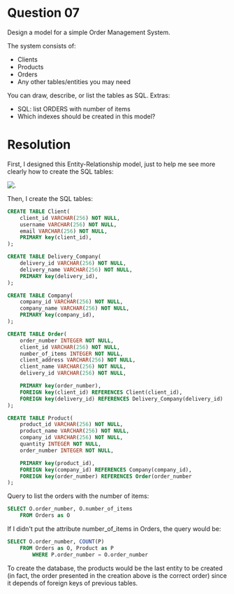 # Question 07

Design a model for a simple Order Management System.

The system consists of:

* Clients
* Products
* Orders
* Any other tables/entities you may need

You can draw, describe, or list the tables as SQL.
Extras:
* SQL: list ORDERS with number of items
* Which indexes should be created in this model?

# Resolution

First, I designed this Entity-Relationship model, just to help me see more clearly how to create the SQL tables:

![.]('Questions/assets/ER_model.png)

Then, I create the SQL tables:

~~~SQL
CREATE TABLE Client(
    client_id VARCHAR(256) NOT NULL,
    username VARCHAR(256) NOT NULL,
    email VARCHAR(256) NOT NULL,
    PRIMARY key(client_id),
);

CREATE TABLE Delivery_Company(
    delivery_id VARCHAR(256) NOT NULL,
    delivery_name VARCHAR(256) NOT NULL,
    PRIMARY key(delivery_id),
);

CREATE TABLE Company(
    company_id VARCHAR(256) NOT NULL,
    company_name VARCHAR(256) NOT NULL,
    PRIMARY key(company_id),
);

CREATE TABLE Order(
    order_number INTEGER NOT NULL,
    client_id VARCHAR(256) NOT NULL,
    number_of_items INTEGER NOT NULL,
    client_address VARCHAR(256) NOT NULL,
    client_name VARCHAR(256) NOT NULL,
    delivery_id VARCHAR(256) NOT NULL,

    PRIMARY key(order_number),
    FOREIGN key(client_id) REFERENCES Client(client_id),
    FOREIGN key(delivery_id) REFERENCES Delivery_Company(delivery_id)
);

CREATE TABLE Product(
    product_id VARCHAR(256) NOT NULL,
    product_name VARCHAR(256) NOT NULL,
    company_id VARCHAR(256) NOT NULL,
    quantity INTEGER NOT NULL,
    order_number INTEGER NOT NULL,

    PRIMARY key(product_id),
    FOREIGN key(company_id) REFERENCES Company(company_id),
    FOREIGN key(order_number) REFERENCES Order(order_number
);
~~~

Query to list the orders with the number of items:

~~~SQL
SELECT O.order_number, O.number_of_items
    FROM Orders as O
~~~

If I didn't put the attribute number_of_items in Orders, the query would be:

~~~SQL
SELECT O.order_number, COUNT(P)
    FROM Orders as O, Product as P
        WHERE P.order_number = O.order_number
~~~

To create the database, the products would be the last entity to be created (in fact, the order presented in the creation above is the correct order) since it depends of foreign keys of previous tables.


